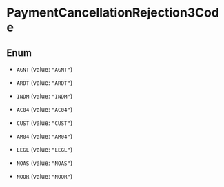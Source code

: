 
# PaymentCancellationRejection3Code

## Enum


* `AGNT` (value: `"AGNT"`)

* `ARDT` (value: `"ARDT"`)

* `INDM` (value: `"INDM"`)

* `AC04` (value: `"AC04"`)

* `CUST` (value: `"CUST"`)

* `AM04` (value: `"AM04"`)

* `LEGL` (value: `"LEGL"`)

* `NOAS` (value: `"NOAS"`)

* `NOOR` (value: `"NOOR"`)



